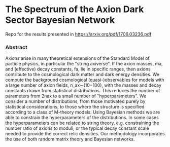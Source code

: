 # The Spectrum of the Axion Dark Sector Bayesian Network 

Repo for the results presented in https://arxiv.org/pdf/1706.03236.pdf


### Abstract
Axions arise in many theoretical extensions of the Standard Model of particle physics, in particular the "string axiverse". If the axion masses, ma, and (effective) decay constants, fa, lie in specific ranges, then axions contribute to the cosmological dark matter and dark energy densities. We compute the background cosmological (quasi-)observables for models with a large number of axion fields, n_ax∼(10−100), with the masses and decay constants drawn from statistical distributions. This reduces the number of parameters from 2nax to a small number of "hyperparameters". We consider a number of distributions, from those motivated purely by statistical considerations, to those where the structure is specified according to a class of M-theory models. Using Bayesian methods we are able to constrain the hyperparameters of the distributions. In some cases the hyperparameters can be related to string theory, e.g. constraining the number ratio of axions to moduli, or the typical decay constant scale needed to provide the correct relic densities. Our methodology incorporates the use of both random matrix theory and Bayesian networks.
